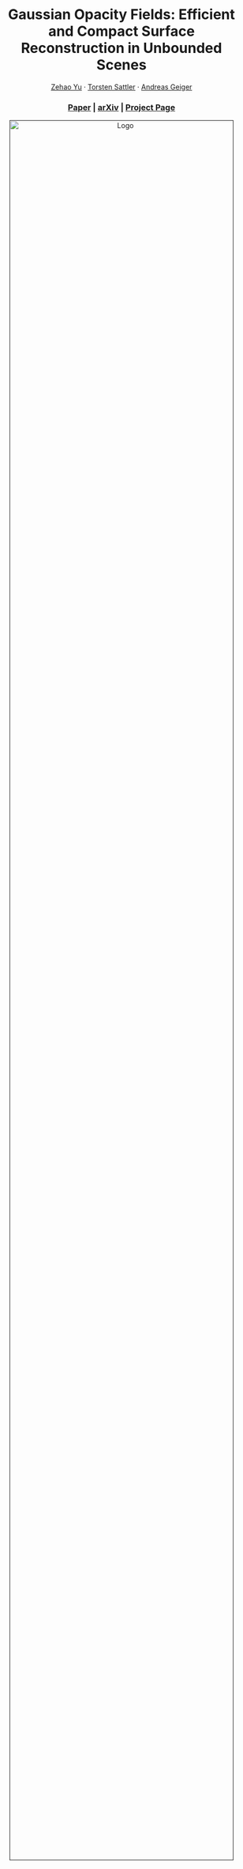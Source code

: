 <p align="center">

  <h1 align="center">Gaussian Opacity Fields: Efficient and Compact Surface Reconstruction in Unbounded Scenes</h1>
  <p align="center">
    <a href="https://niujinshuchong.github.io/">Zehao Yu</a>
    ·
    <a href="https://tsattler.github.io/">Torsten Sattler</a>
    ·
    <a href="http://www.cvlibs.net/">Andreas Geiger</a>

  </p>
  <h3 align="center"><a href="https://drive.google.com/file/d/13i3HeVBiqN8JXnwAzTvQrPz2rShxIhMv/view?usp=sharing">Paper</a> | <a href="https://arxiv.org/pdf/2404.10772.pdf">arXiv</a> | <a href="https://niujinshuchong.github.io/gaussian-opacity-fields/">Project Page</a>  </h3>
  <div align="center"></div>
</p>


<p align="center">
  <a href="">
    <img src="./media/teaser_gof.png" alt="Logo" width="95%">
  </a>
</p>

<p align="center">
Gaussian Opacity Fields (GOF) enables geometry extraction with 3D Gaussians directly by indentifying its level set. Our regularization improves surface reconstruction and we utilize Marching Tetrahedra for compact and adaptive mesh extraction.</p>
<br>


# Installation
Clone the repository and create an anaconda environment using
```
git clone git@github.com:autonomousvision/gaussian-opacity-fields.git
cd gaussian-opacity-fields

conda create -y -n gof python=3.8
conda activate gof

pip install torch==1.12.1+cu113 torchvision==0.13.1+cu113 -f https://download.pytorch.org/whl/torch_stable.html
conda install cudatoolkit-dev=11.3 -c conda-forge

pip install -r requirements.txt

pip install submodules/diff-gaussian-rasterization
pip install submodules/simple-knn/

# tetra-nerf for triangulation
cd submodules/tetra-triangulation
conda install cmake
conda install conda-forge::gmp
conda install conda-forge::cgal
cmake .
make 
pip install -e .
```

# Dataset

Please download the Mip-NeRF 360 dataset from the [official webiste](https://jonbarron.info/mipnerf360/), the NeRF-Synthetic dataset from the [NeRF's official Google Drive](https://drive.google.com/drive/folders/128yBriW1IG_3NJ5Rp7APSTZsJqdJdfc1), the preprocessed DTU dataset from [2DGS](https://surfsplatting.github.io/), the proprocessed Tanks and Temples dataset from [here](https://huggingface.co/datasets/ZehaoYu/gaussian-opacity-fields/tree/main). You need to download the ground truth point clouds from the [DTU dataset](https://roboimagedata.compute.dtu.dk/?page_id=36) and save to `dtu_eval/Offical_DTU_Dataset` to evaluate the geometry reconstruction. For the [Tanks and Temples](https://www.tanksandtemples.org/download/) dataset, you need to download the ground truth point clouds, alignments and cropfiles and save to `eval_tnt/TrainingSet`, such as `eval_tnt/TrainingSet/Caterpillar/Caterpillar.ply`.


# Training and Evaluation
```
# you might need to update the data path in the script accordingly

# NeRF-synthetic dataset
python scripts/run_nerf_synthetic.py

# Mip-NeRF 360 dataset
python scripts/run_mipnerf360.py

# Tanks and Temples dataset
python scripts/run_tnt.py

# DTU dataset
python scripts/run_dtu.py
```

# Custom Dataset
We use the same data format from 3DGS, please follow [here](https://github.com/graphdeco-inria/gaussian-splatting?tab=readme-ov-file#processing-your-own-scenes) to prepare the your dataset. Then you can train your model and extract a mesh (we use the Tanks and Temples dataset for example)
```
# training
# -r 2 for using downsampled images with factor 2
# --use_decoupled_appearance to enable decoupled appearance modeling if your images has changing lighting conditions
python train.py -s TNT_GOF/TrainingSet/Caterpillar -m exp_TNT/Caterpillar -r 2 --use_decoupled_appearance

# extract the mesh after training
python extract_mesh.py -m exp_TNT/Caterpillar --iteration 30000
```

# Acknowledgements
This project is built upon [3DGS](https://github.com/graphdeco-inria/gaussian-splatting) and [Mip-Splatting](https://github.com/autonomousvision/mip-splatting). Regularizations and some visualizations are taken from [2DGS](https://surfsplatting.github.io/). Tetrahedra triangulation is taken from [Tetra-NeRF](https://github.com/jkulhanek/tetra-nerf). Marching Tetrahdedra is adapted from [Kaolin](https://github.com/NVIDIAGameWorks/kaolin/blob/master/kaolin/ops/conversions/tetmesh.py) Library. Evaluation scripts for DTU and Tanks and Temples dataset are taken from [DTUeval-python](https://github.com/jzhangbs/DTUeval-python) and [TanksAndTemples](https://github.com/isl-org/TanksAndTemples/tree/master/python_toolbox/evaluation) respectively. We thank all the authors for their great work and repos. 

# Citation
If you find our code or paper useful, please cite
```bibtex
@article{Yu2024GOF,
  author    = {Yu, Zehao and Sattler, Torsten and Geiger, Andreas},
  title     = {Gaussian Opacity Fields: Efficient High-quality Compact Surface Reconstruction in Unbounded Scenes},
  journal   = {arXiv:2404.10772},
  year      = {2024},
}
```
If you find the regularizations useful, please kindly cite
```
@article{Huang2DGS2024,
  title={2D Gaussian Splatting for Geometrically Accurate Radiance Fields},
  author={Huang, Binbin and Yu, Zehao and Chen, Anpei and Geiger, Andreas and Gao, Shenghua},
  journal={arXiv preprint arXiv:2403.17888},
  year={2024}
}
```
